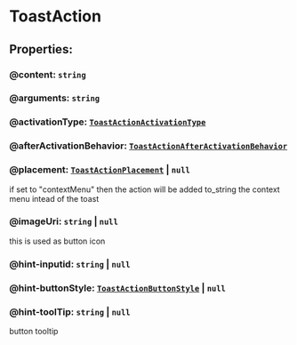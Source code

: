 # **ToastAction**
## **Properties**:
### @content: `string`
### @arguments: `string`
### @activationType: [`ToastActionActivationType`](./ToastActionActivationType)
### @afterActivationBehavior: [`ToastActionAfterActivationBehavior`](./ToastActionAfterActivationBehavior)
### @placement: [`ToastActionPlacement`](./ToastActionPlacement) | `null`
if set to "contextMenu" then the action will be added to_string the context menu intead of the toast
### @imageUri: `string` | `null`
this is used as button icon
### @hint-inputid: `string` | `null`
### @hint-buttonStyle: [`ToastActionButtonStyle`](./ToastActionButtonStyle) | `null`
### @hint-toolTip: `string` | `null`
button tooltip